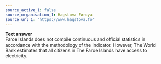 ```yaml
---
source_active_1: false
source_organisation_1: Hagstova Føroya
source_url_1: "https://www.hagstova.fo"
---
```

<b>Text answer</b>  
Faroe Islands does not compile continuous and official statistics in accordance with the methodology of the indicator. However, The World Bank estimates that all citizens in The Faroe Islands have access to electricity.
